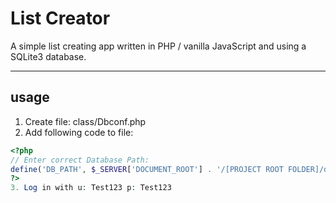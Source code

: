 # List Creator

A simple list creating app written in PHP / vanilla JavaScript and using a SQLite3 database.

----
## usage
1. Create file: class/Dbconf.php
2. Add following code to file:
```php
<?php
// Enter correct Database Path:
define('DB_PATH', $_SERVER['DOCUMENT_ROOT'] . '/[PROJECT ROOT FOLDER]/db/[DB NAME].db');
?>
3. Log in with u: Test123 p: Test123
